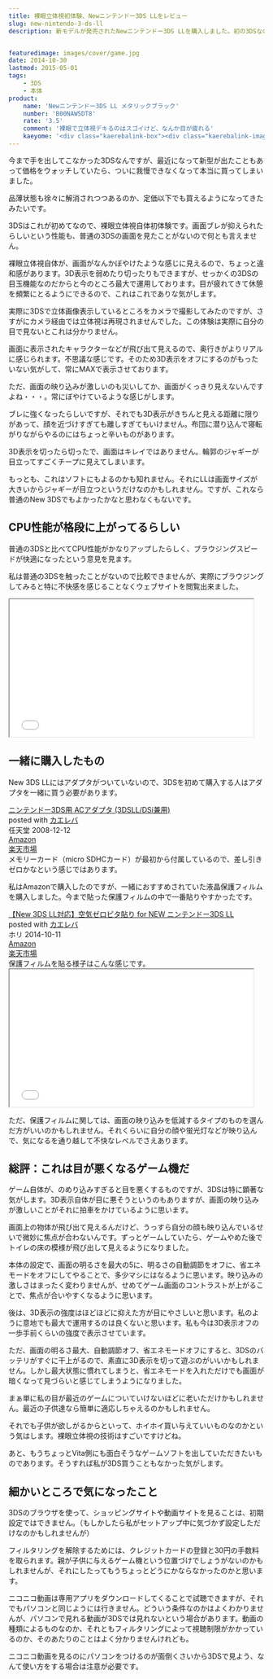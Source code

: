 ```yaml
---
title: 裸眼立体視初体験、Newニンテンドー3DS LLをレビュー
slug: new-nintendo-3-ds-ll
description: 新モデルが発売されたNewニンテンドー3DS LLを購入しました。初の3DSなので、旧モデルとの比較はできませんが、ブラウジングなどが快適に出来ました。裸眼立体視はすごいなと思う反面、今までにない体験なだけに違和感が拭えません。


featuredimage: images/cover/game.jpg
date: 2014-10-30
lastmod: 2015-05-01
tags: 
    - 3DS
    - 本体
product:
    name: 'Newニンテンドー3DS LL メタリックブラック'
    number: 'B00NAW5DT8'
    rate: '3.5'
    comment: '裸眼で立体視デキるのはスゴイけど、なんか目が疲れる'
    kaeyome: '<div class="kaerebalink-box"><div class="kaerebalink-image"><a href="http://www.amazon.co.jp/exec/obidos/ASIN/B00NAW5DT8/illusionspace-22/ref=nosim/" rel="nofollow" target="_blank"><img src="http://ecx.images-amazon.com/images/I/518kUVig4uL._SL160_.jpg" style="border: none;" /></a></div><div class="kaerebalink-info"><div class="kaerebalink-name"><a href="http://www.amazon.co.jp/exec/obidos/ASIN/B00NAW5DT8/illusionspace-22/ref=nosim/" rel="nofollow" target="_blank">New ニンテンドー3DS LL メタリックブラック</a><div class="kaerebalink-powered-date">posted with <a href="http://kaereba.com" rel="nofollow" target="_blank">カエレバ</a></div></div><div class="kaerebalink-detail"> 任天堂 2014-10-11    </div><div class="kaerebalink-link1"><div class="shoplinkamazon"><a href="http://www.amazon.co.jp/gp/search?keywords=New%20%83j%83%93%83e%83%93%83h%81%5B3DS%20LL%20%83%81%83%5E%83%8A%83b%83N%83u%83%89%83b%83N&__mk_ja_JP=%83J%83%5E%83J%83i&tag=illusionspace-22" rel="nofollow" target="_blank" title="アマゾン" >Amazon</a></div><div class="shoplinkrakuten"><a href="http://hb.afl.rakuten.co.jp/hgc/0e95387f.f2aef20d.0e953880.25e412bd/?pc=http%3A%2F%2Fsearch.rakuten.co.jp%2Fsearch%2Fmall%2FNew%2520%25E3%2583%258B%25E3%2583%25B3%25E3%2583%2586%25E3%2583%25B3%25E3%2583%2589%25E3%2583%25BC3DS%2520LL%2520%25E3%2583%25A1%25E3%2582%25BF%25E3%2583%25AA%25E3%2583%2583%25E3%2582%25AF%25E3%2583%2596%25E3%2583%25A9%25E3%2583%2583%25E3%2582%25AF%2F-%2Ff.1-p.1-s.1-sf.0-st.A-v.2%3Fx%3D0%26scid%3Daf_ich_link_urltxt%26m%3Dhttp%3A%2F%2Fm.rakuten.co.jp%2F" rel="nofollow" target="_blank" title="楽天市場" >楽天市場</a></div></div></div><div class="booklink-footer" style="clear: left"></div></div>'
---
```


今まで手を出してこなかった3DSなんですが、最近になって新型が出たこともあって価格をウォッチしていたら、ついに我慢できなくなって本当に買ってしまいました。

品薄状態も徐々に解消されつつあるのか、定価以下でも買えるようになってきたみたいです。

3DSはこれが初めてなので、裸眼立体視自体初体験です。画面ブレが抑えられたらしいという性能も、普通の3DSの画面を見たことがないので何とも言えません。

裸眼立体視自体が、画面がなんかぼやけたような感じに見えるので、ちょっと違和感があります。3D表示を弱めたり切ったりもできますが、せっかくの3DSの目玉機能なのだからと今のところ最大で運用しております。目が疲れてきて休憩を頻繁にとるようにできるので、これはこれでありな気がします。

実際に3DSで立体画像表示しているところをカメラで撮影してみたのですが、さすがにカメラ経由では立体視は再現されませんでした。この体験は実際に自分の目で見ないとこれは分かりません。

画面に表示されたキャラクターなどが飛び出て見えるので、奥行きがよりリアルに感じられます。不思議な感じです。そのため3D表示をオフにするのがもったいない気がして、常にMAXで表示させております。

ただ、画面の映り込みが激しいのも災いしてか、画面がくっきり見えないんですよね・・・。常にぼやけているような感じがします。

ブレに強くなったらしいですが、それでも3D表示がきちんと見える距離に限りがあって、顔を近づけすぎても離しすぎてもいけません。布団に潜り込んで寝転がりながらやるのにはちょっと辛いものがあります。

3D表示を切ったら切ったで、画面はキレイではありません。輪郭のジャギーが目立ってすごくチープに見えてしまいます。

もっとも、これはソフトにもよるのかも知れません。それにLLは画面サイズが大きいからジャギーが目立つというだけなのかもしれません。ですが、これなら普通のNew 3DSでもよかったかなと思わなくもないです。


## CPU性能が格段に上がってるらしい


普通の3DSと比べてCPU性能がかなりアップしたらしく、ブラウジングスピードが快適になったという意見を見ます。

私は普通の3DSを触ったことがないので比較できませんが、実際にブラウジングしてみると特に不快感を感じることなくウェブサイトを閲覧出来ました。

<iframe width="480" height="270" src="//www.youtube.com/embed/CCAOIXWsbpc" allowfullscreen></iframe>


## 一緒に購入したもの


New 3DS LLにはアダプタがついていないので、3DSを初めて購入する人はアダプタを一緒に買う必要があります。

<div class="kaerebalink-box">
<div class="kaerebalink-image"><a href="http://www.amazon.co.jp/exec/obidos/ASIN/B001KZGZVW/illusionspace-22/ref=nosim/" rel="nofollow" target="_blank"><img alt=""  src="http://ecx.images-amazon.com/images/I/41E5fnt2HgL._SL160_.jpg" style="border: none;" /></a></div>
<div class="kaerebalink-info">
<div class="kaerebalink-name"><a href="http://www.amazon.co.jp/exec/obidos/ASIN/B001KZGZVW/illusionspace-22/ref=nosim/" rel="nofollow" target="_blank">ニンテンドー3DS用 ACアダプタ (3DSLL/DSi兼用)</a>

<div class="kaerebalink-powered-date">posted with <a href="http://kaereba.com" rel="nofollow" target="_blank">カエレバ</a></div>
</div>
<div class="kaerebalink-detail"> 任天堂 2008-12-12    </div>
<div class="kaerebalink-link1">
<div class="shoplinkamazon"><a href="http://www.amazon.co.jp/gp/search?keywords=%83j%83%93%83e%83%93%83h%81%5B3DS%97p%20AC%83A%83_%83v%83%5E&#038;__mk_ja_JP=%83J%83%5E%83J%83i&#038;tag=illusionspace-22" rel="nofollow" target="_blank" title="アマゾン" >Amazon</a></div>
<div class="shoplinkrakuten"><a href="http://hb.afl.rakuten.co.jp/hgc/0e95387f.f2aef20d.0e953880.25e412bd/?pc=http%3A%2F%2Fsearch.rakuten.co.jp%2Fsearch%2Fmall%2F%25E3%2583%258B%25E3%2583%25B3%25E3%2583%2586%25E3%2583%25B3%25E3%2583%2589%25E3%2583%25BC3DS%25E7%2594%25A8%2520AC%25E3%2582%25A2%25E3%2583%2580%25E3%2583%2597%25E3%2582%25BF%2F-%2Ff.1-p.1-s.1-sf.0-st.A-v.2%3Fx%3D0%26scid%3Daf_ich_link_urltxt%26m%3Dhttp%3A%2F%2Fm.rakuten.co.jp%2F" rel="nofollow" target="_blank" title="楽天市場" >楽天市場</a></div>
</div>
</div>
<div class="booklink-footer" style="clear: left"></div>
</div>
メモリーカード（micro SDHCカード）が最初から付属しているので、差し引きゼロかなという感じではあります。

私はAmazonで購入したのですが、一緒におすすめされていた液晶保護フィルムを購入しました。今まで貼った保護フィルムの中で一番貼りやすかったです。

<div class="kaerebalink-box">
<div class="kaerebalink-image"><a href="http://www.amazon.co.jp/exec/obidos/ASIN/B00NFCCV98/illusionspace-22/ref=nosim/" rel="nofollow" target="_blank"><img alt=""  src="http://ecx.images-amazon.com/images/I/51XXGhoh1VL._SL160_.jpg" style="border: none;" /></a></div>
<div class="kaerebalink-info">
<div class="kaerebalink-name"><a href="http://www.amazon.co.jp/exec/obidos/ASIN/B00NFCCV98/illusionspace-22/ref=nosim/" rel="nofollow" target="_blank">【New 3DS LL対応】空気ゼロピタ貼り for NEW ニンテンドー3DS LL</a>

<div class="kaerebalink-powered-date">posted with <a href="http://kaereba.com" rel="nofollow" target="_blank">カエレバ</a></div>
</div>
<div class="kaerebalink-detail"> ホリ 2014-10-11    </div>
<div class="kaerebalink-link1">
<div class="shoplinkamazon"><a href="http://www.amazon.co.jp/gp/search?keywords=%8B%F3%8BC%83%5B%83%8D%83s%83%5E%93%5C%82%E8%20for%20NEW%20%83j%83%93%83e%83%93%83h%81%5B3DS%20LL&#038;__mk_ja_JP=%83J%83%5E%83J%83i&#038;tag=illusionspace-22" rel="nofollow" target="_blank" title="アマゾン" >Amazon</a></div>
<div class="shoplinkrakuten"><a href="http://hb.afl.rakuten.co.jp/hgc/0e95387f.f2aef20d.0e953880.25e412bd/?pc=http%3A%2F%2Fsearch.rakuten.co.jp%2Fsearch%2Fmall%2F%25E7%25A9%25BA%25E6%25B0%2597%25E3%2582%25BC%25E3%2583%25AD%25E3%2583%2594%25E3%2582%25BF%25E8%25B2%25BC%25E3%2582%258A%2520for%2520NEW%2520%25E3%2583%258B%25E3%2583%25B3%25E3%2583%2586%25E3%2583%25B3%25E3%2583%2589%25E3%2583%25BC3DS%2520LL%2F-%2Ff.1-p.1-s.1-sf.0-st.A-v.2%3Fx%3D0%26scid%3Daf_ich_link_urltxt%26m%3Dhttp%3A%2F%2Fm.rakuten.co.jp%2F" rel="nofollow" target="_blank" title="楽天市場" >楽天市場</a></div>
</div>
</div>
<div class="booklink-footer" style="clear: left"></div>
</div>
保護フィルムを貼る様子はこんな感じです。

<iframe width="480" height="270" src="//www.youtube.com/embed/pFe-anyCRL0" allowfullscreen></iframe>

ただ、保護フィルムに関しては、画面の映り込みを低減するタイプのものを選んだ方がいいのかもしれません。それくらいに自分の顔や蛍光灯などが映り込んで、気になるを通り越して不快なレベルでさえあります。


## 総評：これは目が悪くなるゲーム機だ


ゲーム自体が、のめり込みすぎると目を悪くするものですが、3DSは特に顕著な気がします。3D表示自体が目に悪そうというのもありますが、画面の映り込みが激しいことがそれに拍車をかけているように思います。

画面上の物体が飛び出て見えるんだけど、うっすら自分の顔も映り込んでいるせいで微妙に焦点が合わないんです。ずっとゲームしていたら、ゲームやめた後でトイレの床の模様が飛び出して見えるようになりました。

本体の設定で、画面の明るさを最大の5に、明るさの自動調節をオフに、省エネモードをオフにしてやることで、多少マシにはなるように思います。映り込みの激しさはまったく変わりませんが、せめてゲーム画面のコントラストが上がることで、焦点が合いやすくなるように思います。

後は、3D表示の強度はほどほどに抑えた方が目にやさしいと思います。私のように意地でも最大で運用するのは良くないと思います。私も今は3D表示オフの一歩手前くらいの強度で表示させています。

ただ、画面の明るさ最大、自動調節オフ、省エネモードオフにすると、3DSのバッテリがすぐに干上がるので、素直に3D表示を切って遊ぶのがいいかもしれません。しかし最大状態に慣れてしまうと、省エネモードを入れただけでも画面が暗くなって見づらいと感じてしまうようになりました。

まぁ単に私の目が最近のゲームについていけないほどに老いただけかもしれません。最近の子供達なら簡単に適応しちゃえるのかもしれません。

それでも子供が欲しがるからといって、ホイホイ買い与えていいものなのかという気はします。裸眼立体視の技術はすごいですけどね。

あと、もうちょっとVita側にも面白そうなゲームソフトを出していただきたいものであります。そうすれば私が3DS買うこともなかった気がします。


## 細かいところで気になったこと


3DSのブラウザを使って、ショッピングサイトや動画サイトを見ることは、初期設定ではできません。（もしかしたら私がセットアップ中に気づかず設定しただけなのかもしれませんが）

フィルタリングを解除するためには、クレジットカードの登録と30円の手数料を取られます。親が子供に与えるゲーム機という位置づけでしょうがないのかもしれませんが、それにしたってもうちょっとどうにかならなかったのかと思います。

ニコニコ動画は専用アプリをダウンロードしてくることで試聴できますが、それでもパソコンと同じようには行きません。どういう条件なのかはよくわかりませんが、パソコンで見れる動画が3DSでは見れないという場合があります。動画の種類によるものなのか、それともフィルタリングによって視聴制限がかかっているのか、そのあたりのことはよく分かりませんけれども。

ニコニコ動画を見るのにパソコンをつけるのが面倒くさいから3DSで見よう、なんて使い方をする場合は注意が必要です。


  